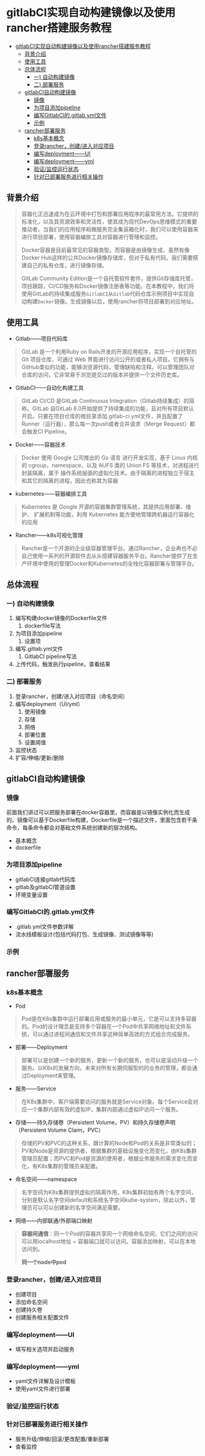 # gitlabCI实现自动构建镜像以及使用rancher搭建服务教程

- [gitlabCI实现自动构建镜像以及使用rancher搭建服务教程](#gitlabCI%E5%AE%9E%E7%8E%B0%E8%87%AA%E5%8A%A8%E6%9E%84%E5%BB%BA%E9%95%9C%E5%83%8F%E4%BB%A5%E5%8F%8A%E4%BD%BF%E7%94%A8rancher%E6%90%AD%E5%BB%BA%E6%9C%8D%E5%8A%A1%E6%95%99%E7%A8%8B)
  - [背景介绍](#%E8%83%8C%E6%99%AF%E4%BB%8B%E7%BB%8D)
  - [使用工具](#%E4%BD%BF%E7%94%A8%E5%B7%A5%E5%85%B7)
  - [总体流程](#%E6%80%BB%E4%BD%93%E6%B5%81%E7%A8%8B)
    - [一) 自动构建镜像](#%E4%B8%80-%E8%87%AA%E5%8A%A8%E6%9E%84%E5%BB%BA%E9%95%9C%E5%83%8F)
    - [二) 部署服务](#%E4%BA%8C-%E9%83%A8%E7%BD%B2%E6%9C%8D%E5%8A%A1)
  - [gitlabCI自动构建镜像](#gitlabCI%E8%87%AA%E5%8A%A8%E6%9E%84%E5%BB%BA%E9%95%9C%E5%83%8F)
    - [镜像](#%E9%95%9C%E5%83%8F)
    - [为项目添加pipeline](#%E4%B8%BA%E9%A1%B9%E7%9B%AE%E6%B7%BB%E5%8A%A0pipeline)
    - [编写GitlabCI的.gitlab.yml文件](#%E7%BC%96%E5%86%99GitlabCI%E7%9A%84gitlabyml%E6%96%87%E4%BB%B6)
    - [示例](#%E7%A4%BA%E4%BE%8B)
  - [rancher部署服务](#rancher%E9%83%A8%E7%BD%B2%E6%9C%8D%E5%8A%A1)
    - [k8s基本概念](#k8s%E5%9F%BA%E6%9C%AC%E6%A6%82%E5%BF%B5)
    - [登录rancher，创建/进入对应项目](#%E7%99%BB%E5%BD%95rancher%E5%88%9B%E5%BB%BA%E8%BF%9B%E5%85%A5%E5%AF%B9%E5%BA%94%E9%A1%B9%E7%9B%AE)
    - [编写deployment——UI](#%E7%BC%96%E5%86%99deploymentUI)
    - [编写deployment——yml](#%E7%BC%96%E5%86%99deploymentyml)
    - [验证/监控运行状态](#%E9%AA%8C%E8%AF%81%E7%9B%91%E6%8E%A7%E8%BF%90%E8%A1%8C%E7%8A%B6%E6%80%81)
    - [针对已部署服务进行相关操作](#%E9%92%88%E5%AF%B9%E5%B7%B2%E9%83%A8%E7%BD%B2%E6%9C%8D%E5%8A%A1%E8%BF%9B%E8%A1%8C%E7%9B%B8%E5%85%B3%E6%93%8D%E4%BD%9C)

## 背景介绍

> 容器化正迅速成为在云环境中打包和部署应用程序的最常用方法。它提供的标准化，以及其资源效率和灵活性，使其成为现代DevOps思维模式的重要推动者。当我们的应用程序和微服务完全集装箱化时，我们可以使用容器来进行项目部署，使用容器编排工具对容器进行管理和监控。
>
> Docker容器是目前最常见的容器类型。而容器是由镜像生成，虽然有像Docker Hub这样的公共Docker镜像存储库，但对于私有代码，我们需要搭建自己的私有仓库，进行镜像存储。
>
> GitLab Community Edition是一个自托管软件套件，提供Git存储库托管，项目跟踪，CI/CD服务和Docker镜像注册表等功能。在本教程中，我们将使用GitLab的持续集成服务`GitlabCI`从`Gitlab`代码仓库示例项目中实现自动构建`Docker`镜像。生成镜像以后，使用rancher将项目部署到对应地址。

## 使用工具

- Gitlab——项目代码库

> GitLab 是一个利用Ruby on Rails开发的开源应用程序，实现一个自托管的 Git 项目仓库，可通过 Web 界面进行访问公开的或者私人项目。它拥有与GitHub类似的功能，能够浏览源代码，管理缺陷和注释。可以管理团队对仓库的访问，它非常易于浏览提交过的版本并提供一个文件历史库。

- GitlabCI——自动化构建工具

> GitLab CI/CD 是GitLab Continuous Integration（Gitlab持续集成）的简称。GitLab 自GitLab 8.0开始提供了持续集成的功能，且对所有项目默认开启。只要在项目仓库的根目录添加.gitlab-ci.yml文件，并且配置了Runner（运行器），那么每一次push或者合并请求（Merge Request）都会触发CI Pipeline。

- Docker——容器技术

> Docker 使用 Google 公司推出的 Go 语言 进行开发实现，基于 Linux 内核的 cgroup，namespace，以及 AUFS 类的 Union FS 等技术，对进程进行封装隔离，属于 操作系统层面的虚拟化技术。由于隔离的进程独立于宿主和其它的隔离的进程，因此也称其为容器

- kubernetes——容器编排工具

> Kubernetes 是 Google 开源的容器集群管理系统，其提供应用部署、维护、 扩展机制等功能，利用 Kubernetes 能方便地管理跨机器运行容器化的应用

- Rancher——k8s可视化管理

> Rancher是一个开源的企业级容器管理平台。通过Rancher，企业再也不必自己使用一系列的开源软件去从头搭建容器服务平台。Rancher提供了在生产环境中使用的管理Docker和Kubernetes的全栈化容器部署与管理平台。

## 总体流程

### 一) 自动构建镜像

   1. 编写构建docker镜像的Dockerfile文件
      1. dockerfile写法
   2. 为项目添加pipeline
      1. 设置项
   3. 编写.gitlab.yml文件
      1. GitlabCI pipeline写法
   4. 上传代码，触发执行pipeline，查看结果

### 二) 部署服务

   1. 登录rancher，创建/进入对应项目（命名空间）
   2. 编写deployment（UI/yml）
      1. 使用镜像
      2. 存储
      3. 网络
      4. 部署位置
      5. 设置阈值
   3. 监控状态
   4. 扩容/伸缩/更新/删除

## gitlabCI自动构建镜像

### 镜像

前面我们讲过可以把服务部署在docker容器里，而容器是以镜像实例化而生成的。镜像可以基于Dockerfile构建，Dockerfile是一个描述文件，里面包含若干条命令，每条命令都会对基础文件系统创建新的层次结构。

- 基本概念
- dockerfile

<!-- Docker常用操作了解

- 镜像操作
  - 构建镜像
  - 使用镜像
- 容器操作
  - 生成容器
  - 容器操作 -->

### 为项目添加pipeline

- gitlabCI连接gitlab代码库
- gitlab及gitlabCI管道设置
- 环境变量设置

### 编写GitlabCI的.gitlab.yml文件

- .gitlab.yml文件参数详解
- 流水线模板设计(包括代码打包、生成镜像、测试镜像等等)

### 示例

## rancher部署服务

### k8s基本概念

- Pod

> Pod是在K8s集群中运行部署应用或服务的最小单元，它是可以支持多容器的。Pod的设计理念是支持多个容器在一个Pod中共享网络地址和文件系统，可以通过进程间通信和文件共享这种简单高效的方式组合完成服务。

- 部署——Deployment

> 部署可以是创建一个新的服务，更新一个新的服务，也可以是滚动升级一个服务。以K8s的发展方向，未来对所有长期伺服型的的业务的管理，都会通过Deployment来管理。

- 服务——Service

> 在K8s集群中，客户端需要访问的服务就是Service对象。每个Service会对应一个集群内部有效的虚拟IP，集群内部通过虚拟IP访问一个服务。

- 存储——持久存储卷（Persistent Volume，PV）和持久存储卷声明（Persistent Volume Claim，PVC）

> 存储的PV和PVC的这种关系，跟计算的Node和Pod的关系是非常类似的；PV和Node是资源的提供者，根据集群的基础设施变化而变化，由K8s集群管理员配置；而PVC和Pod是资源的使用者，根据业务服务的需求变化而变化，有K8s集群的管理员来配置。

- 命名空间——namespace

> 名字空间为K8s集群提供虚拟的隔离作用，K8s集群初始有两个名字空间，分别是默认名字空间default和系统名字空间kube-system，除此以外，管理员可以可以创建新的名字空间满足需要。

- 网络——内部联通/外部端口映射

> **容器间通信**：同一个Pod的容器共享同一个网络命名空间，它们之间的访问可以用localhost地址 + 容器端口就可以访问。容器添加映射，可以在本地访问到。
>
> **同一个node中pod**

### 登录rancher，创建/进入对应项目

- 创建项目
- 添加命名空间
- 创建持久卷
- 创建服务相关配置文件

### 编写deployment——UI

- 填写相关选项并启动服务

### 编写deployment——yml

- yaml文件详解及设计模板
- 使用yaml文件进行部署

### 验证/监控运行状态

### 针对已部署服务进行相关操作

- 服务升级/伸缩/回滚/更改配置/重新部署
- 查看监控
